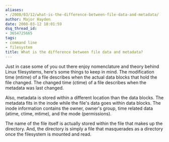 ```yaml
---
aliases:
- /2008/03/12/what-is-the-difference-between-file-data-and-metadata/
author: Major Hayden
date: 2008-03-12 18:01:59
dsq_thread_id:
- 3654725665
tags:
- command line
- filesystem
title: What is the difference between file data and metadata?
---
```


Just in case some of you out there enjoy nomenclature and theory behind Linux filesystems, here's some things to keep in mind. The modification time (mtime) of a file describes when the actual data blocks that hold the file changed. The changed time (ctime) of a file describes when the metadata was last changed.

Also, metadata is stored within a different location than the data blocks. The metadata fits in the inode while the file's data goes within data blocks. The inode information contains the owner, owner's group, time related data (atime, ctime, mtime), and the mode (permissions).

The name of the file itself is actually stored within the file that makes up the directory. And, the directory is simply a file that masquerades as a directory once the filesystem is mounted and read.